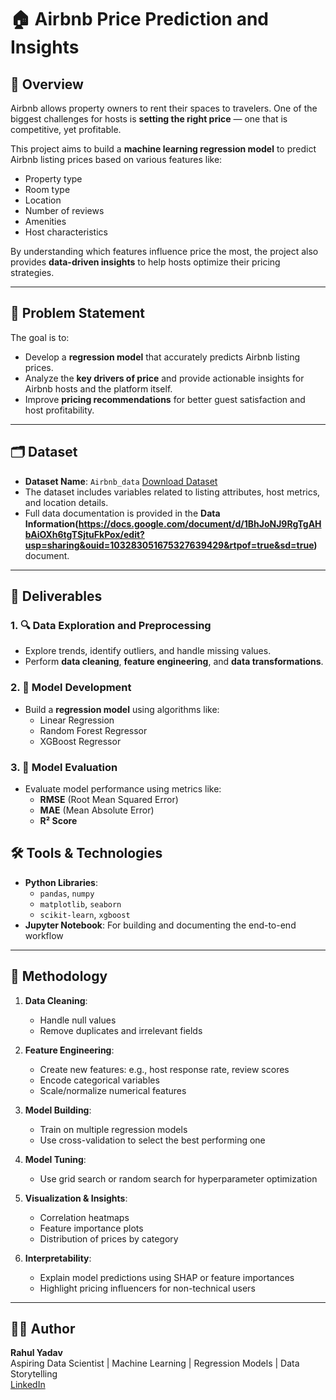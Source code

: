 # 🏠 Airbnb Price Prediction and Insights

## 📘 Overview

Airbnb allows property owners to rent their spaces to travelers. One of the biggest challenges for hosts is **setting the right price** — one that is competitive, yet profitable.

This project aims to build a **machine learning regression model** to predict Airbnb listing prices based on various features like:
- Property type
- Room type
- Location
- Number of reviews
- Amenities
- Host characteristics

By understanding which features influence price the most, the project also provides **data-driven insights** to help hosts optimize their pricing strategies.

---

## 🎯 Problem Statement

The goal is to:
- Develop a **regression model** that accurately predicts Airbnb listing prices.
- Analyze the **key drivers of price** and provide actionable insights for Airbnb hosts and the platform itself.
- Improve **pricing recommendations** for better guest satisfaction and host profitability.

---

## 🗂️ Dataset

- **Dataset Name**: `Airbnb_data` [Download Dataset](https://docs.google.com/spreadsheets/d/1N7P0euUjfjB8XXdTBQeicjGjxAOm18wvCRLaQC92a8g/edit?usp=sharing)
- The dataset includes variables related to listing attributes, host metrics, and location details.
- Full data documentation is provided in the **Data Information(https://docs.google.com/document/d/1BhJoNJ9RgTgAHbAiOXh6tgTSjtuFkPox/edit?usp=sharing&ouid=103283051675327639429&rtpof=true&sd=true)** document.

---

## 📌 Deliverables

### 1. 🔍 Data Exploration and Preprocessing
- Explore trends, identify outliers, and handle missing values.
- Perform **data cleaning**, **feature engineering**, and **data transformations**.

### 2. 🧠 Model Development 
- Build a **regression model** using algorithms like:
  - Linear Regression
  - Random Forest Regressor
  - XGBoost Regressor

### 3. 📏 Model Evaluation
- Evaluate model performance using metrics like:
  - **RMSE** (Root Mean Squared Error)
  - **MAE** (Mean Absolute Error)
  - **R² Score**

## 🛠️ Tools & Technologies

- **Python Libraries**:
  - `pandas`, `numpy`
  - `matplotlib`, `seaborn`
  - `scikit-learn`, `xgboost`
- **Jupyter Notebook**: For building and documenting the end-to-end workflow

---

## 🔄 Methodology

1. **Data Cleaning**:
   - Handle null values
   - Remove duplicates and irrelevant fields

2. **Feature Engineering**:
   - Create new features: e.g., host response rate, review scores
   - Encode categorical variables
   - Scale/normalize numerical features

3. **Model Building**:
   - Train on multiple regression models
   - Use cross-validation to select the best performing one

4. **Model Tuning**:
   - Use grid search or random search for hyperparameter optimization

5. **Visualization & Insights**:
   - Correlation heatmaps
   - Feature importance plots
   - Distribution of prices by category

6. **Interpretability**:
   - Explain model predictions using SHAP or feature importances
   - Highlight pricing influencers for non-technical users

---

## 👨‍💻 Author

**Rahul Yadav**  
Aspiring Data Scientist | Machine Learning | Regression Models | Data Storytelling  
[LinkedIn](https://www.linkedin.com/in/rahulyadav2707/)

